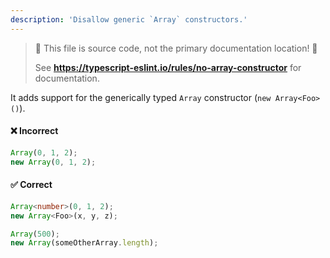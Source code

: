 ```yaml
---
description: 'Disallow generic `Array` constructors.'
---
```


> 🛑 This file is source code, not the primary documentation location! 🛑
>
> See **https://typescript-eslint.io/rules/no-array-constructor** for documentation.

It adds support for the generically typed `Array` constructor (`new Array<Foo>()`).

<!--tabs-->

#### ❌ Incorrect

```ts
Array(0, 1, 2);
new Array(0, 1, 2);
```

#### ✅ Correct

```ts
Array<number>(0, 1, 2);
new Array<Foo>(x, y, z);

Array(500);
new Array(someOtherArray.length);
```

<!--/tabs-->

